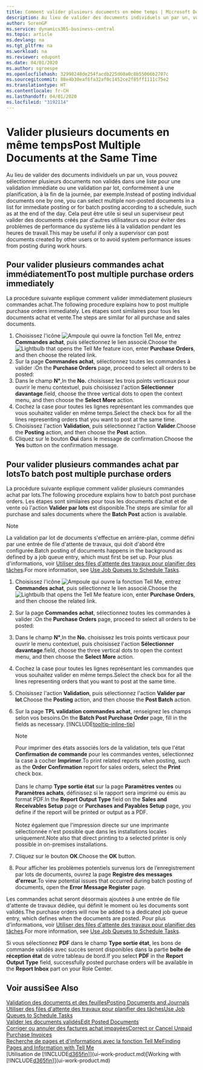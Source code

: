 ```yaml
---
title: Comment valider plusieurs documents en même temps | Microsoft Docs
description: Au lieu de valider des documents individuels un par un, vous pouvez sélectionner plusieurs documents non validés dans une liste afin de les valider par lots, soit pour une validation immédiate, soit pour qu'elle soit planifiée, par exemple, à la fin de la journée.
author: SorenGP
ms.service: dynamics365-business-central
ms.topic: article
ms.devlang: na
ms.tgt_pltfrm: na
ms.workload: na
ms.reviewer: edupont
ms.date: 04/01/2020
ms.author: sgroespe
ms.openlocfilehash: 32998248de254facdb225d60a0c8b55066b2707c
ms.sourcegitcommit: 88e4b30eaf6fa32af0c1452ce2f85ff1111c75e2
ms.translationtype: HT
ms.contentlocale: fr-CH
ms.lasthandoff: 04/01/2020
ms.locfileid: "3192114"
---
```

# <a name="post-multiple-documents-at-the-same-time"></a><span data-ttu-id="9c340-103">Valider plusieurs documents en même temps</span><span class="sxs-lookup"><span data-stu-id="9c340-103">Post Multiple Documents at the Same Time</span></span>
<span data-ttu-id="9c340-104">Au lieu de valider des documents individuels un par un, vous pouvez sélectionner plusieurs documents non validés dans une liste pour une validation immédiate ou une validation par lot, conformément à une planification, à la fin de la journée, par exemple.</span><span class="sxs-lookup"><span data-stu-id="9c340-104">Instead of posting individual documents one by one, you can select multiple non-posted documents in a list for immediate posting or for batch posting according to a schedule, such as at the end of the day.</span></span> <span data-ttu-id="9c340-105">Cela peut être utile si seul un superviseur peut valider des documents créés par d'autres utilisateurs ou pour éviter des problèmes de performance du système liés à la validation pendant les heures de travail.</span><span class="sxs-lookup"><span data-stu-id="9c340-105">This may be useful if only a supervisor can post documents created by other users or to avoid system performance issues from posting during work hours.</span></span>

## <a name="to-post-multiple-purchase-orders-immediately"></a><span data-ttu-id="9c340-106">Pour valider plusieurs commandes achat immédiatement</span><span class="sxs-lookup"><span data-stu-id="9c340-106">To post multiple purchase orders immediately</span></span>
<span data-ttu-id="9c340-107">La procédure suivante explique comment valider immédiatement plusieurs commandes achat.</span><span class="sxs-lookup"><span data-stu-id="9c340-107">The following procedure explains how to post multiple purchase orders immediately.</span></span> <span data-ttu-id="9c340-108">Les étapes sont similaires pour tous les documents achat et vente.</span><span class="sxs-lookup"><span data-stu-id="9c340-108">The steps are similar for all purchase and sales documents.</span></span>

1. <span data-ttu-id="9c340-109">Choisissez l'icône ![Ampoule qui ouvre la fonction Tell Me](media/ui-search/search_small.png "Dites-moi ce que vous voulez faire"), entrez **Commandes achat**, puis sélectionnez le lien associé.</span><span class="sxs-lookup"><span data-stu-id="9c340-109">Choose the ![Lightbulb that opens the Tell Me feature](media/ui-search/search_small.png "Tell me what you want to do") icon, enter **Purchase Orders**, and then choose the related link.</span></span>
2. <span data-ttu-id="9c340-110">Sur la page **Commandes achat**, sélectionnez toutes les commandes à valider :</span><span class="sxs-lookup"><span data-stu-id="9c340-110">On the **Purchase Orders** page, proceed to select all orders to be posted:</span></span>
3. <span data-ttu-id="9c340-111">Dans le champ **N°**,</span><span class="sxs-lookup"><span data-stu-id="9c340-111">In the **No.**</span></span> <span data-ttu-id="9c340-112">choisissez les trois points verticaux pour ouvrir le menu contextuel, puis choisissez l'action **Sélectionner davantage**.</span><span class="sxs-lookup"><span data-stu-id="9c340-112">field, choose the three vertical dots to open the context menu, and then choose the **Select More** action.</span></span>
4. <span data-ttu-id="9c340-113">Cochez la case pour toutes les lignes représentant les commandes que vous souhaitez valider en même temps.</span><span class="sxs-lookup"><span data-stu-id="9c340-113">Select the check box for all the lines representing orders that you want to post at the same time.</span></span>
5. <span data-ttu-id="9c340-114">Choisissez l'action **Validation**, puis sélectionnez l'action **Valider**.</span><span class="sxs-lookup"><span data-stu-id="9c340-114">Choose the **Posting** action, and then choose the **Post** action.</span></span>
6. <span data-ttu-id="9c340-115">Cliquez sur le bouton **Oui** dans le message de confirmation.</span><span class="sxs-lookup"><span data-stu-id="9c340-115">Choose the **Yes** button on the confirmation message.</span></span>

## <a name="to-batch-post-multiple-purchase-orders"></a><span data-ttu-id="9c340-116">Pour valider plusieurs commandes achat par lots</span><span class="sxs-lookup"><span data-stu-id="9c340-116">To batch post multiple purchase orders</span></span>
<span data-ttu-id="9c340-117">La procédure suivante explique comment valider plusieurs commandes achat par lots.</span><span class="sxs-lookup"><span data-stu-id="9c340-117">The following procedure explains how to batch post purchase orders.</span></span> <span data-ttu-id="9c340-118">Les étapes sont similaires pour tous les documents d’achat et de vente où l'action **Valider par lots** est disponible.</span><span class="sxs-lookup"><span data-stu-id="9c340-118">The steps are similar for all purchase and sales documents where the **Batch Post** action is available.</span></span>

> [!NOTE]
> <span data-ttu-id="9c340-119">La validation par lot de documents s'effectue en arrière-plan, comme défini par une entrée de file d'attente de travaux, qui doit d'abord être configurée.</span><span class="sxs-lookup"><span data-stu-id="9c340-119">Batch posting of documents happens in the background as defined by a job queue entry, which must first be set up.</span></span> <span data-ttu-id="9c340-120">Pour plus d'informations, voir [Utiliser des files d'attente des travaux pour planifier des tâches](admin-job-queues-schedule-tasks.md).</span><span class="sxs-lookup"><span data-stu-id="9c340-120">For more information, see [Use Job Queues to Schedule Tasks](admin-job-queues-schedule-tasks.md).</span></span>

1. <span data-ttu-id="9c340-121">Choisissez l'icône ![Ampoule qui ouvre la fonction Tell Me](media/ui-search/search_small.png "Dites-moi ce que vous voulez faire"), entrez **Commandes achat**, puis sélectionnez le lien associé.</span><span class="sxs-lookup"><span data-stu-id="9c340-121">Choose the ![Lightbulb that opens the Tell Me feature](media/ui-search/search_small.png "Tell me what you want to do") icon, enter **Purchase Orders**, and then choose the related link.</span></span>  
2. <span data-ttu-id="9c340-122">Sur la page **Commandes achat**, sélectionnez toutes les commandes à valider :</span><span class="sxs-lookup"><span data-stu-id="9c340-122">On the **Purchase Orders** page, proceed to select all orders to be posted:</span></span>
3. <span data-ttu-id="9c340-123">Dans le champ **N°**,</span><span class="sxs-lookup"><span data-stu-id="9c340-123">In the **No.**</span></span> <span data-ttu-id="9c340-124">choisissez les trois points verticaux pour ouvrir le menu contextuel, puis choisissez l'action **Sélectionner davantage**.</span><span class="sxs-lookup"><span data-stu-id="9c340-124">field, choose the three vertical dots to open the context menu, and then choose the **Select More** action.</span></span>
4. <span data-ttu-id="9c340-125">Cochez la case pour toutes les lignes représentant les commandes que vous souhaitez valider en même temps.</span><span class="sxs-lookup"><span data-stu-id="9c340-125">Select the check box for all the lines representing orders that you want to post at the same time.</span></span>
5. <span data-ttu-id="9c340-126">Choisissez l'action **Validation**, puis sélectionnez l'action **Valider par lot**.</span><span class="sxs-lookup"><span data-stu-id="9c340-126">Choose the **Posting** action, and then choose the **Post Batch** action.</span></span>
6. <span data-ttu-id="9c340-127">Sur la page **TPL validation commandes achat**, renseignez les champs selon vos besoins.</span><span class="sxs-lookup"><span data-stu-id="9c340-127">On the **Batch Post Purchase Order** page, fill in the fields as necessary.</span></span> [!INCLUDE[tooltip-inline-tip](includes/tooltip-inline-tip_md.md)]

    > [!NOTE]
    > <span data-ttu-id="9c340-128">Pour imprimer des états associés lors de la validation, tels que l'état **Confirmation de commande** pour les commandes ventes, sélectionnez la case à cocher **Imprimer**.</span><span class="sxs-lookup"><span data-stu-id="9c340-128">To print related reports when posting, such as the **Order Confirmation** report for sales orders, select the **Print** check box.</span></span><br /><br /> <span data-ttu-id="9c340-129">Dans le champ **Type sortie état** sur la page **Paramètres ventes** ou **Paramètres achats**, définissez si le rapport sera imprimé ou émis au format PDF.</span><span class="sxs-lookup"><span data-stu-id="9c340-129">In the **Report Output Type** field on the **Sales and Receivables Setup** page or **Purchases and Payables Setup** page, you define if the report will be printed or output as a PDF.</span></span><br /><br /> <span data-ttu-id="9c340-130">Notez également que l'impression directe sur une imprimante sélectionnée n'est possible que dans les installations locales uniquement.</span><span class="sxs-lookup"><span data-stu-id="9c340-130">Note also that direct printing to a selected printer is only possible in on-premises installations.</span></span>

7. <span data-ttu-id="9c340-131">Cliquez sur le bouton **OK**.</span><span class="sxs-lookup"><span data-stu-id="9c340-131">Choose the **OK** button.</span></span>
8. <span data-ttu-id="9c340-132">Pour afficher les problèmes potentiels survenus lors de l’enregistrement par lots de documents, ouvrez la page **Registre des messages d'erreur**.</span><span class="sxs-lookup"><span data-stu-id="9c340-132">To view potential issues that occurred during batch posting of documents, open the **Error Message Register** page.</span></span>

<span data-ttu-id="9c340-133">Les commandes achat seront désormais ajoutées à une entrée de file d'attente de travaux dédiée, qui définit le moment où les documents sont validés.</span><span class="sxs-lookup"><span data-stu-id="9c340-133">The purchase orders will now be added to a dedicated job queue entry, which defines when the documents are posted.</span></span> <span data-ttu-id="9c340-134">Pour plus d'informations, voir [Utiliser des files d'attente des travaux pour planifier des tâches](admin-job-queues-schedule-tasks.md).</span><span class="sxs-lookup"><span data-stu-id="9c340-134">For more information, see [Use Job Queues to Schedule Tasks](admin-job-queues-schedule-tasks.md).</span></span>

<span data-ttu-id="9c340-135">Si vous sélectionnez **PDF** dans le champ **Type sortie état**, les bons de commande validés avec succès seront disponibles dans la partie **boîte de réception état** de votre tableau de bord.</span><span class="sxs-lookup"><span data-stu-id="9c340-135">If you select **PDF** in the **Report Output Type** field, successfully posted purchase orders will be available in the **Report Inbox** part on your Role Center.</span></span>

## <a name="see-also"></a><span data-ttu-id="9c340-136">Voir aussi</span><span class="sxs-lookup"><span data-stu-id="9c340-136">See Also</span></span>
[<span data-ttu-id="9c340-137">Validation des documents et des feuilles</span><span class="sxs-lookup"><span data-stu-id="9c340-137">Posting Documents and Journals</span></span>](ui-post-documents-journals.md)  
[<span data-ttu-id="9c340-138">Utiliser des files d'attente des travaux pour planifier des tâches</span><span class="sxs-lookup"><span data-stu-id="9c340-138">Use Job Queues to Schedule Tasks</span></span>](admin-job-queues-schedule-tasks.md)  
[<span data-ttu-id="9c340-139">Valider les documents validés</span><span class="sxs-lookup"><span data-stu-id="9c340-139">Edit Posted Documents</span></span>](across-edit-posted-document.md)  
[<span data-ttu-id="9c340-140">Corriger ou annuler des factures achat impayées</span><span class="sxs-lookup"><span data-stu-id="9c340-140">Correct or Cancel Unpaid Purchase Invoices</span></span>](purchasing-how-correct-cancel-unpaid-purchase-invoices.md)  
[<span data-ttu-id="9c340-141">Recherche de pages et d'informations avec la fonction Tell Me</span><span class="sxs-lookup"><span data-stu-id="9c340-141">Finding Pages and Information with Tell Me</span></span>](ui-search.md)  
<span data-ttu-id="9c340-142">[Utilisation de [!INCLUDE[d365fin](includes/d365fin_md.md)]](ui-work-product.md)</span><span class="sxs-lookup"><span data-stu-id="9c340-142">[Working with [!INCLUDE[d365fin](includes/d365fin_md.md)]](ui-work-product.md)</span></span>
